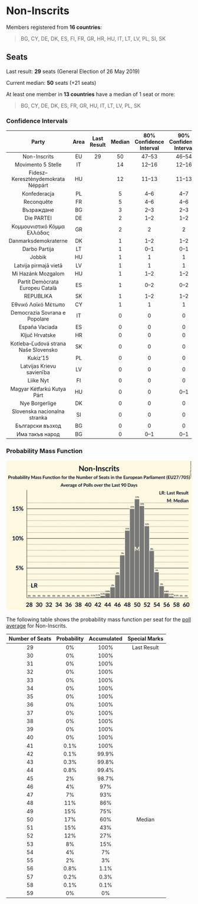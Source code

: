 # Non-Inscrits

Members registered from **16 countries**:

> BG, CY, DE, DK, ES, FI, FR, GR, HR, HU, IT, LT, LV, PL, SI, SK

## Seats

Last result: **29** seats (General Election of 26 May 2019)

Current median: **50** seats (+21 seats)

At least one member in **13 countries** have a median of 1 seat or more:

> BG, CY, DE, DK, ES, FR, GR, HU, IT, LT, LV, PL, SK

### Confidence Intervals

| Party | Area | Last Result | Median | 80% Confidence Interval | 90% Confidence Interval | 95% Confidence Interval | 99% Confidence Interval |
|:-----:|:----:|:-----------:|:------:|:-----------------------:|:-----------------------:|:-----------------------:|:-----------------------:|
| Non-Inscrits | EU | 29 | 50 | 47–53 | 46–54 | 45–55 | 43–56 |
| Movimento 5 Stelle | IT | | 14 | 12–16 | 12–16 | 12–16 | 11–17 |
| Fidesz–Kereszténydemokrata Néppárt | HU | | 12 | 11–13 | 11–13 | 10–13 | 10–14 |
| Konfederacja | PL | | 5 | 4–6 | 4–7 | 3–7 | 3–7 |
| Reconquête | FR | | 5 | 4–6 | 4–6 | 4–6 | 0–7 |
| Възраждане | BG | | 3 | 2–3 | 2–3 | 2–3 | 2–3 |
| Die PARTEI | DE | | 2 | 1–2 | 1–2 | 1–2 | 1–3 |
| Κομμουνιστικό Κόμμα Ελλάδας | GR | | 2 | 2 | 2 | 2 | 2 |
| Danmarksdemokraterne | DK | | 1 | 1–2 | 1–2 | 1–2 | 1–2 |
| Darbo Partija | LT | | 1 | 0–1 | 0–1 | 0–1 | 0–2 |
| Jobbik | HU | | 1 | 1 | 1 | 1 | 0–2 |
| Latvija pirmajā vietā | LV | | 1 | 1 | 1 | 1 | 1 |
| Mi Hazánk Mozgalom | HU | | 1 | 1–2 | 1–2 | 1–2 | 1–2 |
| Partit Demòcrata Europeu Català | ES | | 1 | 0–2 | 0–2 | 0–2 | 0–2 |
| REPUBLIKA | SK | | 1 | 1–2 | 1–2 | 1–2 | 1–2 |
| Εθνικό Λαϊκό Μέτωπο | CY | | 1 | 1 | 1 | 1 | 1 |
| Democrazia Sovrana e Popolare | IT | | 0 | 0 | 0 | 0 | 0 |
| España Vaciada | ES | | 0 | 0 | 0 | 0 | 0 |
| Ključ Hrvatske | HR | | 0 | 0 | 0 | 0 | 0 |
| Kotleba–Ľudová strana Naše Slovensko | SK | | 0 | 0 | 0 | 0 | 0 |
| Kukiz’15 | PL | | 0 | 0 | 0 | 0 | 0 |
| Latvijas Krievu savienība | LV | | 0 | 0 | 0 | 0 | 0 |
| Liike Nyt | FI | | 0 | 0 | 0 | 0 | 0 |
| Magyar Kétfarkú Kutya Párt | HU | | 0 | 0 | 0–1 | 0–1 | 0–1 |
| Nye Borgerlige | DK | | 0 | 0 | 0 | 0 | 0 |
| Slovenska nacionalna stranka | SI | | 0 | 0 | 0 | 0 | 0 |
| Български възход | BG | | 0 | 0 | 0 | 0 | 0–1 |
| Има такъв народ | BG | | 0 | 0–1 | 0–1 | 0–1 | 0–1 |

### Probability Mass Function

![Graph with seats probability mass function not yet produced](average-2023-06-30-seats-pmf-non-inscrits.png "Seats Probability Mass Function")

The following table shows the probability mass function per seat for the [poll average](average-2023-06-30.html) for Non-Inscrits.

| Number of Seats | Probability | Accumulated | Special Marks |
|:---------------:|:-----------:|:-----------:|:-------------:|
| 29 | 0% | 100% | Last Result |
| 30 | 0% | 100% |  |
| 31 | 0% | 100% |  |
| 32 | 0% | 100% |  |
| 33 | 0% | 100% |  |
| 34 | 0% | 100% |  |
| 35 | 0% | 100% |  |
| 36 | 0% | 100% |  |
| 37 | 0% | 100% |  |
| 38 | 0% | 100% |  |
| 39 | 0% | 100% |  |
| 40 | 0% | 100% |  |
| 41 | 0.1% | 100% |  |
| 42 | 0.1% | 99.9% |  |
| 43 | 0.3% | 99.8% |  |
| 44 | 0.8% | 99.4% |  |
| 45 | 2% | 98.7% |  |
| 46 | 4% | 97% |  |
| 47 | 7% | 93% |  |
| 48 | 11% | 86% |  |
| 49 | 15% | 75% |  |
| 50 | 17% | 60% | Median |
| 51 | 15% | 43% |  |
| 52 | 12% | 27% |  |
| 53 | 8% | 15% |  |
| 54 | 4% | 7% |  |
| 55 | 2% | 3% |  |
| 56 | 0.8% | 1.1% |  |
| 57 | 0.2% | 0.3% |  |
| 58 | 0.1% | 0.1% |  |
| 59 | 0% | 0% |  |



